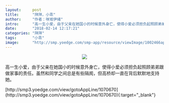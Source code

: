 ```yaml
---
layout:     post
title:      "拜拜，小乖"
author:     "作者：咲坂伊绪"
intro:      "高一生小爱，由于父亲在她国小的时候意外身亡，使得小爱必须担负起照顾弟弟跟做家事的责任。虽然和同学之间总是有些隔阂，但高桥却一直在背后默默地支持她。"
date:       "2018-02-14 12:17:21"
categories: "拜拜"
tags:       "小乖"
image:      "http://smp.yoedge.com/smp-app/resource/viewImage/1002466appline.png"
---
```

<div style="text-align: center">
<p><img src="http://smp.yoedge.com/smp-app/resource/viewImage/1002466appline.png"/></p>
</div>
<p class="post-meta">
<span>高一生小爱，由于父亲在她国小的时候意外身亡，使得小爱必须担负起照顾弟弟跟做家事的责任。虽然和同学之间总是有些隔阂，但高桥却一直在背后默默地支持她。</span>
</p>
[http://smp3.yoedge.com/view/gotoAppLine/1070670](http://smp3.yoedge.com/view/gotoAppLine/1070670){:target="_blank"}


